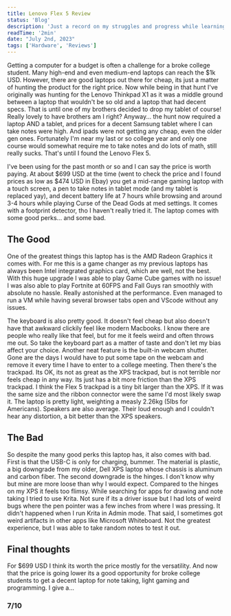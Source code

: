 ```yaml
---
title: Lenovo Flex 5 Review
status: 'Blog'
description: 'Just a record on my struggles and progress while learning lua, and making my first plugin for the overrated Neovim text editor'
readTime: '2min'
date: "July 2nd, 2023"
tags: ['Hardware', 'Reviews']
---
```


Getting a computer for a budget is often a challenge for a broke college student. Many high-end and even medium-end laptops can reach the $1k USD. However, there are good laptops out there for cheap, its just a matter of hunting the product for the right price. Now while being in that hunt I've originally was hunting for the Lenovo Thinkpad X1 as it was a middle ground between a laptop that wouldn't be so old and a laptop that had decent specs. That is until one of my brothers decided to drop my tablet of course! Really lovely to have brothers am I right? Anyway... the hunt now required a laptop AND a tablet, and prices for a decent Samsung tablet where I can take notes were high. And ipads were not getting any cheap, even the older gen ones. Fortunately I'm near my last or so college year and only one course would somewhat require me to take notes and do lots of math, still really sucks. That's until I found the Lenovo Flex 5.

I've been using for the past month or so and I can say the price is worth paying. At about $699 USD at the time (went to check the price and I found prices as low as $474 USD in Ebay) you get a mid-range gaming laptop with a touch screen, a pen to take notes in tablet mode (and my tablet is replaced yay), and decent battery life at 7 hours while browsing and around 3-4 hours while playing Curse of the Dead Gods at med settings. It comes with a footprint detector, tho I haven't really tried it. The laptop comes with some good perks... and some bad.

## The Good

One of the greatest things this laptop has is the AMD Radeon Graphics it comes with. For me this is a game changer as my previous laptops has always been Intel integrated graphics card, which are well, not the best. With this huge upgrade I was able to play Game Cube games with no issue! I was also able to play Fortnite at 60FPS and Fall Guys ran smoothly with absolute no hassle. Really astonished at the performance. Even managed to run a VM while having several browser tabs open and VScode without any issues. 

The keyboard is also pretty good. It doesn't feel cheap but also doesn't have that awkward clickily feel like modern Macbooks. I know there are people who really like that feel, but for me it feels weird and often throws me out. So take the keyboard part as a matter of taste and don't let my bias affect your choice. Another neat feature is the built-in webcam shutter. Gone are the days I would have to put some tape on the webcam and remove it every time I have to enter to a college meeting. Then there's the trackpad. Its OK, its not as great as the XPS trackpad, but is not terrible nor feels cheap in any way. Its just has a bit more friction than the XPS trackpad. I think the Flex 5 trackpad is a tiny bit larger than the XPS. If it was the same size and the ribbon connector were the same I'd most likely swap it. The laptop is pretty light, weighting a measly 2.26kg (5lbs for Americans). Speakers are also average. Their loud enough and I couldn't hear any distortion, a bit better than the XPS speakers.

## The Bad

So despite the many good perks this laptop has, it also comes with bad. First is that the USB-C is only for charging, bummer. The material is plastic, a big downgrade from my older, Dell XPS laptop whose chassis is aluminum and carbon fiber. The second downgrade is the hinges. I don't know why but mine are more loose than why I would expect. Compared to the hinges on my XPS it feels too flimsy. While searching for apps for drawing and note taking I tried to use Krita. Not sure if its a driver issue but I had lots of weird bugs where the pen pointer was a few inches from where I was pressing. It didn't happened when I run Krita in Admin mode. That said, I sometimes got weird artifacts in other apps like Microsoft Whiteboard. Not the greatest experience, but I was able to take random notes to test it out.

## Final thoughts

For $699 USD I think its worth the price mostly for the versatility. And now that the price is going lower its a good opportunity for broke college students to get a decent laptop for note taking, light gaming and programming. I give a...

### 7/10